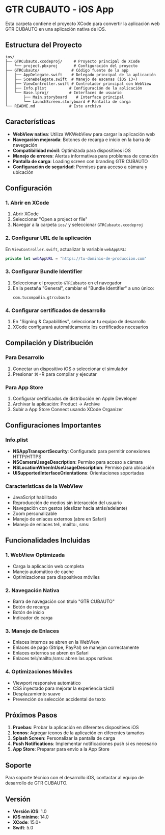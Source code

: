 # GTR CUBAUTO - iOS App

Esta carpeta contiene el proyecto XCode para convertir la aplicación web GTR CUBAUTO en una aplicación nativa de iOS.

## Estructura del Proyecto

```
ios/
├── GTRCubauto.xcodeproj/     # Proyecto principal de XCode
│   └── project.pbxproj       # Configuración del proyecto
├── GTRCubauto/              # Código fuente de la app
│   ├── AppDelegate.swift    # Delegado principal de la aplicación
│   ├── SceneDelegate.swift  # Manejo de escenas (iOS 13+)
│   ├── ViewController.swift # Controlador principal con WebView
│   ├── Info.plist          # Configuración de la aplicación
│   └── Base.lproj/         # Interfaces de usuario
│       ├── Main.storyboard    # Interface principal
│       └── LaunchScreen.storyboard # Pantalla de carga
└── README.md               # Este archivo
```

## Características

- **WebView nativa**: Utiliza WKWebView para cargar la aplicación web
- **Navegación mejorada**: Botones de recarga e inicio en la barra de navegación
- **Compatibilidad móvil**: Optimizada para dispositivos iOS
- **Manejo de errores**: Alertas informativas para problemas de conexión
- **Pantalla de carga**: Loading screen con branding GTR CUBAUTO
- **Configuración de seguridad**: Permisos para acceso a cámara y ubicación

## Configuración

### 1. Abrir en XCode

1. Abrir XCode
2. Seleccionar "Open a project or file"
3. Navegar a la carpeta `ios/` y seleccionar `GTRCubauto.xcodeproj`

### 2. Configurar URL de la aplicación

En `ViewController.swift`, actualizar la variable `webAppURL`:

```swift
private let webAppURL = "https://tu-dominio-de-produccion.com"
```

### 3. Configurar Bundle Identifier

1. Seleccionar el proyecto `GTRCubauto` en el navegador
2. En la pestaña "General", cambiar el "Bundle Identifier" a uno único:
   ```
   com.tucompañia.gtrcubauto
   ```

### 4. Configurar certificados de desarrollo

1. En "Signing & Capabilities", seleccionar tu equipo de desarrollo
2. XCode configurará automáticamente los certificados necesarios

## Compilación y Distribución

### Para Desarrollo
1. Conectar un dispositivo iOS o seleccionar el simulador
2. Presionar ⌘+R para compilar y ejecutar

### Para App Store
1. Configurar certificados de distribución en Apple Developer
2. Archivar la aplicación: Product → Archive
3. Subir a App Store Connect usando XCode Organizer

## Configuraciones Importantes

### Info.plist
- **NSAppTransportSecurity**: Configurado para permitir conexiones HTTP/HTTPS
- **NSCameraUsageDescription**: Permiso para acceso a cámara
- **NSLocationWhenInUseUsageDescription**: Permiso para ubicación
- **UISupportedInterfaceOrientations**: Orientaciones soportadas

### Características de la WebView
- JavaScript habilitado
- Reproducción de medios sin interacción del usuario
- Navegación con gestos (deslizar hacia atrás/adelante)
- Zoom personalizable
- Manejo de enlaces externos (abre en Safari)
- Manejo de enlaces tel:, mailto:, sms:

## Funcionalidades Incluidas

### 1. WebView Optimizada
- Carga la aplicación web completa
- Manejo automático de cache
- Optimizaciones para dispositivos móviles

### 2. Navegación Nativa
- Barra de navegación con título "GTR CUBAUTO"
- Botón de recarga
- Botón de inicio
- Indicador de carga

### 3. Manejo de Enlaces
- Enlaces internos se abren en la WebView
- Enlaces de pago (Stripe, PayPal) se manejan correctamente
- Enlaces externos se abren en Safari
- Enlaces tel:/mailto:/sms: abren las apps nativas

### 4. Optimizaciones Móviles
- Viewport responsive automático
- CSS inyectado para mejorar la experiencia táctil
- Desplazamiento suave
- Prevención de selección accidental de texto

## Próximos Pasos

1. **Pruebas**: Probar la aplicación en diferentes dispositivos iOS
2. **Iconos**: Agregar iconos de la aplicación en diferentes tamaños
3. **Splash Screen**: Personalizar la pantalla de carga
4. **Push Notifications**: Implementar notificaciones push si es necesario
5. **App Store**: Preparar para envío a la App Store

## Soporte

Para soporte técnico con el desarrollo iOS, contactar al equipo de desarrollo de GTR CUBAUTO.

## Versión

- **Versión iOS**: 1.0
- **iOS mínimo**: 14.0
- **XCode**: 15.0+
- **Swift**: 5.0